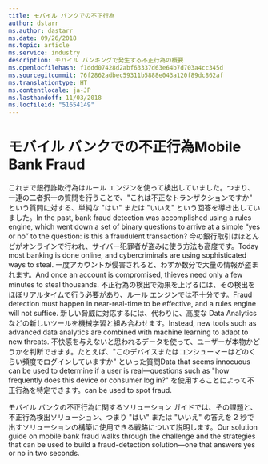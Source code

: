 ```yaml
---
title: モバイル バンクでの不正行為
author: dstarr
ms.author: dastarr
ms.date: 09/26/2018
ms.topic: article
ms.service: industry
description: モバイル バンキングで発生する不正行為の概要
ms.openlocfilehash: f1ddd07428d2abf63337d63e64b7d703a4cc345d
ms.sourcegitcommit: 76f2862adbec59311b5888e043a120f89dc862af
ms.translationtype: HT
ms.contentlocale: ja-JP
ms.lasthandoff: 11/03/2018
ms.locfileid: "51654149"
---
```

# <a name="mobile-bank-fraud"></a><span data-ttu-id="e16e2-103">モバイル バンクでの不正行為</span><span class="sxs-lookup"><span data-stu-id="e16e2-103">Mobile Bank Fraud</span></span>

<span data-ttu-id="e16e2-104">これまで銀行詐欺行為はルール エンジンを使って検出していました。つまり、一連の二者択一の質問を行うことで、"これは不正なトランザクションですか" という質問に対する、単純な "はい" または "いいえ" という回答を導き出していました。</span><span class="sxs-lookup"><span data-stu-id="e16e2-104">In the past, bank fraud detection was accomplished using a rules engine, which went down a set of binary questions to arrive at a simple “yes or no” to the question: is this a fraudulent transaction?</span></span> <span data-ttu-id="e16e2-105">今の銀行取引はほとんどがオンラインで行われ、サイバー犯罪者が盗みに使う方法も高度です。</span><span class="sxs-lookup"><span data-stu-id="e16e2-105">Today most banking is done online, and cybercriminals are using sophisticated ways to steal.</span></span> <span data-ttu-id="e16e2-106">一度アカウントが侵害されると、わずか数分で大量の情報が盗まれます。</span><span class="sxs-lookup"><span data-stu-id="e16e2-106">And once an account is compromised, thieves need only a few minutes to steal thousands.</span></span> <span data-ttu-id="e16e2-107">不正行為の検出で効果を上げるには、その検出をほぼリアルタイムで行う必要があり、ルール エンジンでは不十分です。</span><span class="sxs-lookup"><span data-stu-id="e16e2-107">Fraud detection must happen in near-real-time to be effective, and a rules engine will not suffice.</span></span> <span data-ttu-id="e16e2-108">新しい脅威に対応するには、代わりに、高度な Data Analytics などの新しいツールを機械学習と組み合わせます。</span><span class="sxs-lookup"><span data-stu-id="e16e2-108">Instead, new tools such as advanced data analytics are combined with machine learning to adapt to new threats.</span></span> <span data-ttu-id="e16e2-109">不快感を与えないと思われるデータを使って、ユーザーが本物かどうかを判断できます。たとえば、"このデバイスまたはコンシューマーはどのくらい頻度でログインしていますか" といった質問</span><span class="sxs-lookup"><span data-stu-id="e16e2-109">Data that seems innocuous can be used to determine if a user is real—questions such as "how frequently does this device or consumer log in?"</span></span> <span data-ttu-id="e16e2-110">を使用することによって不正行為を特定できます。</span><span class="sxs-lookup"><span data-stu-id="e16e2-110">can be used to spot fraud.</span></span>

<span data-ttu-id="e16e2-111">モバイル バンクの不正行為に関するソリューション ガイドでは、その課題と、不正行為検出ソリューション、つまり "はい" または "いいえ" の答えを 2 秒で出すソリューションの構築に使用できる戦略について説明します。</span><span class="sxs-lookup"><span data-stu-id="e16e2-111">Our solution guide on mobile bank fraud walks through the challenge and the strategies that can be used to build a fraud-detection solution—one that answers yes or no in two seconds.</span></span>
